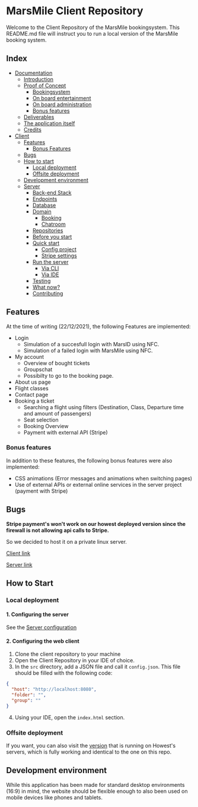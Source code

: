 # MarsMile Client Repository
Welcome to the Client Repository of the MarsMile bookingsystem. This README.md file will instruct you to run a local version of the MarsMile booking system.

## Index
- [Documentation](https://git.ti.howest.be/TI/2021-2022/s3/analysis-and-development-project/projects/group-04/documentation)
    - [Introduction](https://git.ti.howest.be/TI/2021-2022/s3/analysis-and-development-project/projects/group-04/documentation/-/blob/main/README.md#introduction)
    - [Proof of Concept](https://git.ti.howest.be/TI/2021-2022/s3/analysis-and-development-project/projects/group-04/documentation/-/blob/main/README.md#proof-of-concept)
        - [Bookingsystem](https://git.ti.howest.be/TI/2021-2022/s3/analysis-and-development-project/projects/group-04/documentation/-/blob/main/README.md#bookingsystem)
        - [On board entertainment](https://git.ti.howest.be/TI/2021-2022/s3/analysis-and-development-project/projects/group-04/documentation/-/blob/main/README.md#on-board-entertainment)
        - [On board administration](https://git.ti.howest.be/TI/2021-2022/s3/analysis-and-development-project/projects/group-04/documentation/-/blob/main/README.md#on-board-administration)
        - [Bonus features](https://git.ti.howest.be/TI/2021-2022/s3/analysis-and-development-project/projects/group-04/documentation/-/blob/main/README.md#bonus-features)
    - [Deliverables](https://git.ti.howest.be/TI/2021-2022/s3/analysis-and-development-project/projects/group-04/documentation/-/blob/main/README.md#deliverables)
    - [The application itself](https://git.ti.howest.be/TI/2021-2022/s3/analysis-and-development-project/projects/group-04/documentation/-/blob/main/README.md#the-application-itself)
    - [Credits](https://git.ti.howest.be/TI/2021-2022/s3/analysis-and-development-project/projects/group-04/documentation/-/blob/main/README.md#credits)
- [Client](https://git.ti.howest.be/TI/2021-2022/s3/analysis-and-development-project/projects/group-04/client)
  - [Features](https://git.ti.howest.be/TI/2021-2022/s3/analysis-and-development-project/projects/group-04/client/-/blob/main/README.md#features)
    - [Bonus Features](https://git.ti.howest.be/TI/2021-2022/s3/analysis-and-development-project/projects/group-04/client/-/blob/main/README.md#bonus-features)
  - [Bugs](https://git.ti.howest.be/TI/2021-2022/s3/analysis-and-development-project/projects/group-04/client/-/blob/main/README.md#bugs)
  - [How to start](https://git.ti.howest.be/TI/2021-2022/s3/analysis-and-development-project/projects/group-04/client/-/blob/main/README.md#how-to-start)
    - [Local deployment](https://git.ti.howest.be/TI/2021-2022/s3/analysis-and-development-project/projects/group-04/client/-/blob/main/README.md#local-deployment)
    - [Offsite deployment](https://git.ti.howest.be/TI/2021-2022/s3/analysis-and-development-project/projects/group-04/client/-/blob/main/README.md#offsite-deployment)
  - [Development environment](https://git.ti.howest.be/TI/2021-2022/s3/analysis-and-development-project/projects/group-04/client/-/blob/main/README.md#development-environment)
  - [Server](https://git.ti.howest.be/TI/2021-2022/s3/analysis-and-development-project/projects/group-04/server)
    - [Back-end Stack](https://git.ti.howest.be/TI/2021-2022/s3/analysis-and-development-project/projects/group-04/server/-/blob/main/README.md#back-end-stack)
    - [Endpoints](https://git.ti.howest.be/TI/2021-2022/s3/analysis-and-development-project/projects/group-04/server/-/blob/main/README.md#endpoints)
    - [Database](https://git.ti.howest.be/TI/2021-2022/s3/analysis-and-development-project/projects/group-04/server/-/blob/main/README.md#database)
    - [Domain](https://git.ti.howest.be/TI/2021-2022/s3/analysis-and-development-project/projects/group-04/server/-/blob/main/README.md#domain)
      - [Booking](https://git.ti.howest.be/TI/2021-2022/s3/analysis-and-development-project/projects/group-04/server/-/blob/main/README.md#booking)
      - [Chatroom](https://git.ti.howest.be/TI/2021-2022/s3/analysis-and-development-project/projects/group-04/server/-/blob/main/README.md#chatroom)
    - [Repositories](https://git.ti.howest.be/TI/2021-2022/s3/analysis-and-development-project/projects/group-04/server/-/blob/main/README.md#repositories)
    - [Before you start](https://git.ti.howest.be/TI/2021-2022/s3/analysis-and-development-project/projects/group-04/server/-/blob/main/README.md#before-you-start)
    - [Quick start](https://git.ti.howest.be/TI/2021-2022/s3/analysis-and-development-project/projects/group-04/server/-/blob/main/README.md#quick-start)
      - [Config project](https://git.ti.howest.be/TI/2021-2022/s3/analysis-and-development-project/projects/group-04/server/-/blob/main/README.md#config-project)
      - [Stripe settings](https://git.ti.howest.be/TI/2021-2022/s3/analysis-and-development-project/projects/group-04/server/-/blob/main/README.md#stripe-settings)
    - [Run the server](https://git.ti.howest.be/TI/2021-2022/s3/analysis-and-development-project/projects/group-04/server/-/blob/main/README.md#run-the-server)
      - [Via CLI](https://git.ti.howest.be/TI/2021-2022/s3/analysis-and-development-project/projects/group-04/server/-/blob/main/README.md#via-cli)
      - [Via IDE](https://git.ti.howest.be/TI/2021-2022/s3/analysis-and-development-project/projects/group-04/server/-/blob/main/README.md#via-ide)
    - [Testing](https://git.ti.howest.be/TI/2021-2022/s3/analysis-and-development-project/projects/group-04/server/-/blob/main/README.md#testing)
    - [What now?](https://git.ti.howest.be/TI/2021-2022/s3/analysis-and-development-project/projects/group-04/server/-/blob/main/README.md#what-now-?)
    - [Contributing](https://git.ti.howest.be/TI/2021-2022/s3/analysis-and-development-project/projects/group-04/server/-/blob/main/README.md#contributing)

## Features
At the time of writing (22/12/2021), the following Features are implemented:

- Login
  - Simulation of a succesfull login with MarsID using NFC.
  - Simulation of a failed login with MarsMile using NFC.
- My account
  - Overview of bought tickets
  - Groupschat
  - Possibilty to go to the booking page.
- About us page
- Flight classes
- Contact page
- Booking a ticket
  - Searching a flight using filters (Destination, Class, Departure time and amount of passengers)
  - Seat selection
  - Booking Overview
  - Payment with external API (Stripe)

### Bonus features
In addition to these features, the following bonus features were also implemented:
- CSS animations (Error messages and animations when switching pages)
- Use of external APIs or external online services in
the server project (payment with Stripe)

## Bugs
**Stripe payment's won't work on our howest deployed version since the firewall is not allowing api calls to Stripe.**

So we decided to host it on a private linux server.

[Client link](https://zxtox.com)

[Server link](https://api.zxtox.com)

## How to Start
### Local deployment
#### 1. Configuring the server
See the [Server configuration]()
#### 2. Configuring the web client
1. Clone the client repository to your machine
2. Open the Client Repository in your IDE of choice.
3. In the `src` directory, add a JSON file and call it `config.json`. This file should be filled with the following code:
```json
{
  "host": "http://localhost:8080",
  "folder": "",
  "group": ""
}
```
4. Using your IDE, open the `index.html` section.

### Offsite deployment
If you want, you can also visit the [version](https://project-ii.ti.howest.be/mars-04/) that is running on Howest's servers, which is fully working and identical to the one on this repo.

## Development environment
While this application has been made for standard desktop environments (16:9) in mind, the website should be flexible enough to also been used on mobile devices like phones and tablets.
